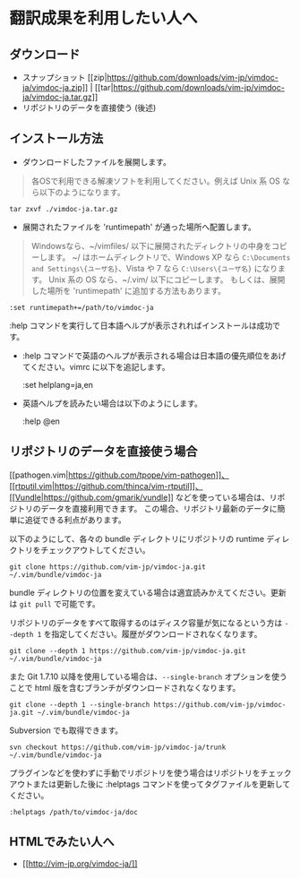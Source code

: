 翻訳成果を利用したい人へ
========================

ダウンロード
------------

  * スナップショット [[zip|https://github.com/downloads/vim-jp/vimdoc-ja/vimdoc-ja.zip]] | [[tar|https://github.com/downloads/vim-jp/vimdoc-ja/vimdoc-ja.tar.gz]]
  * リポジトリのデータを直接使う (後述)

インストール方法
----------------

- ダウンロードしたファイルを展開します。

> 各OSで利用できる解凍ソフトを利用してください。例えば Unix 系 OS なら以下のようになります。

    tar zxvf ./vimdoc-ja.tar.gz

- 展開されたファイルを 'runtimepath' が通った場所へ配置します。

> Windowsなら、~/vimfiles/ 以下に展開されたディレクトリの中身をコピーします。
> ~/ はホームディレクトリで、Windows XP なら `C:\Documents and Settings\{ユーザ名}`、Vista や 7 なら `C:\Users\{ユーザ名}` になります。
>Unix 系の OS なら、~/.vim/ 以下にコピーします。
>もしくは、展開した場所を 'runtimepath' に追加する方法もあります。

    :set runtimepath+=/path/to/vimdoc-ja

:help コマンドを実行して日本語ヘルプが表示されればインストールは成功です。

- :help コマンドで英語のヘルプが表示される場合は日本語の優先順位をあげてください。vimrc に以下を追記します。

    :set helplang=ja,en

- 英語ヘルプを読みたい場合は以下のようにします。

    :help @en


リポジトリのデータを直接使う場合
--------------------------------

[[pathogen.vim|https://github.com/tpope/vim-pathogen]]、[[rtputil.vim|https://github.com/thinca/vim-rtputil]]、[[Vundle|https://github.com/gmarik/vundle]] などを使っている場合は、リポジトリのデータを直接利用できます。
この場合、リポジトリ最新のデータに簡単に追従できる利点があります。

以下のようにして、各々の bundle ディレクトリにリポジトリの runtime ディレクトリをチェックアウトしてください。

    git clone https://github.com/vim-jp/vimdoc-ja.git ~/.vim/bundle/vimdoc-ja

bundle ディレクトリの位置を変えている場合は適宜読みかえてください。更新は `git pull` で可能です。

リポジトリのデータをすべて取得するのはディスク容量が気になるという方は `--depth 1` を指定してください。履歴がダウンロードされなくなります。

    git clone --depth 1 https://github.com/vim-jp/vimdoc-ja.git ~/.vim/bundle/vimdoc-ja

また Git 1.7.10 以降を使用している場合は、`--single-branch` オプションを使うことで html 版を含むブランチがダウンロードされなくなります。

    git clone --depth 1 --single-branch https://github.com/vim-jp/vimdoc-ja.git ~/.vim/bundle/vimdoc-ja

Subversion でも取得できます。

    svn checkout https://github.com/vim-jp/vimdoc-ja/trunk ~/.vim/bundle/vimdoc-ja

プラグインなどを使わずに手動でリポジトリを使う場合はリポジトリをチェックアウトまたは更新した後に :helptags コマンドを使ってタグファイルを更新してください。

    :helptags /path/to/vimdoc-ja/doc


HTMLでみたい人へ
----------------

  * [[http://vim-jp.org/vimdoc-ja/]]
